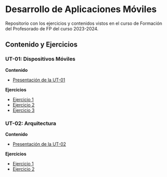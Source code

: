 # Desarrollo de Aplicaciones Móviles

Repositorio con los ejercicios y contenidos vistos en el curso de Formación del Profesorado de FP
del curso 2023-2024.

## Contenido y Ejercicios

### UT-01: Dispositivos Móviles

**Contenido**
- [Presentación de la UT-01](docs/ut1/ut1.pdf)

**Ejercicios**
- [Ejercicio 1](docs/ut1/ut1-ej1.pdf)
- [Ejercicio 2](docs/ut1/ut1-ej2.pdf)
- [Ejercicio 3](docs/ut1/ut1-ej3.pdf)


### UT-02: Arquitectura

**Contenido**
- [Presentación de la UT-02](docs/ut2/ut2.pdf)

**Ejercicios**
- [Ejercicio 1](docs/ut2/ut2-ej1.pdf)
- [Ejercicio 2](docs/ut2/ut2-ej2.pdf)
